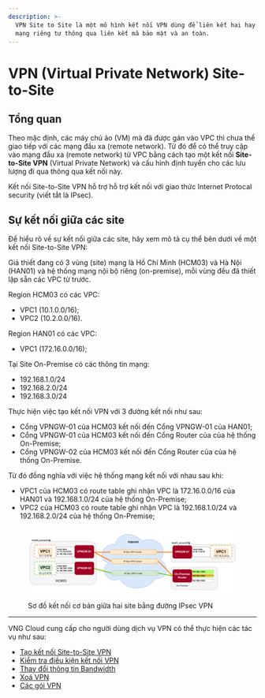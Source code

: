 ```yaml
---
description: >-
  VPN Site to Site là một mô hình kết nối VPN dùng để liên kết hai hay nhiều
  mạng riêng tư thông qua liên kết mã bảo mật và an toàn.
---
```


# VPN (Virtual Private Network) Site-to-Site

## Tổng quan

Theo mặc định, các máy chủ ảo (VM) mà đã được gán vào VPC thì chưa thể giao tiếp với các mạng đầu xa (remote network). Từ đó để có thể truy cập vào mạng đầu xa (remote network) từ VPC bằng cách tạo một kết nối **Site-to-Site VPN** (Virtual Private Network) và cấu hình định tuyến cho các lưu lượng đi qua thông qua kết nối này.

Kết nối Site-to-Site VPN hỗ trợ hỗ trợ kết nối với giao thức Internet Protocal security (viết tắt là IPsec).

## Sự kết nối giữa các site

Để hiểu rõ về sự kết nối giữa các site, hãy xem mô tả cụ thể bên dưới về một kết nối Site-to-Site VPN:

Giả thiết đang có 3 vùng (site) mạng là Hồ Chí Minh (HCM03) và Hà Nội (HAN01) và hệ thống mạng nội bộ riêng (on-premise), mỗi vùng đều đã thiết lập sẵn các VPC từ trước.&#x20;

Region HCM03 có các VPC:

* VPC1 (10.1.0.0/16);
* VPC2 (10.2.0.0/16).

Region HAN01 có các VPC:

* VPC1 (172.16.0.0/16);

Tại Site On-Premise có các thông tin mạng:

* 192.168.1.0/24
* 192.168.2.0/24&#x20;
* 192.168.3.0/24

Thực hiện việc tạo kết nối VPN với 3 đường kết nối như sau:&#x20;

* Cổng VPNGW-01 của HCM03 kết nối đến Cổng VPNGW-01 của HAN01;
* Cổng VPNGW-01 của HCM03 kết nối đến Cổng Router của của hệ thống On-Premise;
* Cổng VPNGW-02 của HCM03 kết nối đến Cổng Router của của hệ thống On-Premise.

Từ đó đồng nghĩa với việc hệ thống mạng kết nối với nhau sau khi:

* VPC1 của HCM03 có route table ghi nhận  VPC là 172.16.0.0/16 của HAN01 và 192.168.1.0/24 của hệ thống On-Premise;
* VPC2 của HCM03 có route table ghi nhận  VPC là 192.168.1.0/24 và 192.168.2.0/24 của hệ thống On-Premise;



<figure><img src="../../.gitbook/assets/image (1) (5).png" alt=""><figcaption><p>Sơ đồ kết nối cơ bản giữa hai site bằng đường IPsec VPN</p></figcaption></figure>

***

VNG Cloud cung cấp cho người dùng dịch vụ VPN có thể thực hiện các tác vụ như sau:

* [Tạo kết nối Site-to-Site VPN](tao-ket-noi-site-to-site-vpn/)
* [Kiểm tra điều kiện kết nối VPN](tao-ket-noi-site-to-site-vpn/kiem-tra-dieu-kien-ket-noi-vpn.md)
* [Thay đổi thông tin Bandwidth](thay-doi-thong-tin-bandwidth.md)
* [Xoá VPN](xoa-cross-connect.md)
* [Các gói VPN](cac-goi-bang-thong.md)
